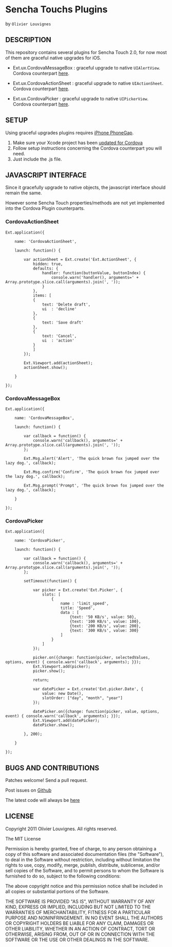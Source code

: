 # Sencha Touchs Plugins #
by `Olivier Louvignes`

## DESCRIPTION ##

This repository contains several plugins for Sencha Touch 2.0, for now most of them are graceful native upgrades for iOS.

* Ext.ux.CordovaMessageBox : graceful upgrade to native `UIAlertView`. Cordova counterpart [here](https://github.com/mgcrea/phonegap-plugins/tree/master/iOS/MessageBox).

* Ext.ux.CordovaActionSheet : graceful upgrade to native `UIActionSheet`. Cordova counterpart [here](https://github.com/mgcrea/phonegap-plugins/tree/master-actionsheet/iOS/ActionSheet).

* Ext.ux.CordovaPicker : graceful upgrade to native `UIPickerView`. Cordova counterpart [here](https://github.com/mgcrea/phonegap-plugins/tree/master-pickerview/iOS/PickerView).

## SETUP ##

Using graceful upgrades plugins requires [iPhone PhoneGap](https://github.com/cordova/cordova-ios).

1. Make sure your Xcode project has been [updated for Cordova](https://github.com/apache/incubator-cordova-ios/blob/master/guides/Cordova%20Upgrade%20Guide.md)
2. Follow setup instructions concerning the Cordova counterpart you will need.
3. Just include the .js file.

## JAVASCRIPT INTERFACE ##

Since it gracefully upgrade to native objects, the javascript interface should remain the same.

However some Sencha Touch properties/methods are not yet implemented into the Cordova Plugin counterparts.

### CordovaActionSheet ###

	Ext.application({

		name: 'CordovaActionSheet',

		launch: function() {

			var actionSheet = Ext.create('Ext.ActionSheet', {
				hidden: true,
				defaults: {
					handler: function(buttonValue, buttonIndex) {
						console.warn('handler(), arguments=' + Array.prototype.slice.call(arguments).join(', '));
					}
				},
				items: [
				{
					text: 'Delete draft',
					ui  : 'decline'
				},
				{
					text: 'Save draft'
				},
				{
					text: 'Cancel',
					ui  : 'action'
				}
				]
			});

			Ext.Viewport.add(actionSheet);
			actionSheet.show();

		}

	});

### CordovaMessageBox ###

	Ext.application({

		name: 'CordovaMessageBox',

		launch: function() {

			var callback = function() {
				console.warn('callback(), arguments=' + Array.prototype.slice.call(arguments).join(', '));
			};

			Ext.Msg.alert('Alert', 'The quick brown fox jumped over the lazy dog.', callback);

			Ext.Msg.confirm('Confirm', 'The quick brown fox jumped over the lazy dog.', callback);

			Ext.Msg.prompt('Prompt', 'The quick brown fox jumped over the lazy dog.', callback);

		}

	});

### CordovaPicker ###

	Ext.application({

		name: 'CordovaPicker',

		launch: function() {

			var callback = function() {
				console.warn('callback(), arguments=' + Array.prototype.slice.call(arguments).join(', '));
			};

			setTimeout(function() {

				var picker = Ext.create('Ext.Picker', {
					slots: [
						{
							name : 'limit_speed',
							title: 'Speed',
							data : [
								{text: '50 KB/s', value: 50},
								{text: '100 KB/s', value: 100},
								{text: '200 KB/s', value: 200},
								{text: '300 KB/s', value: 300}
							]
						}
					]
				});

				picker.on({change: function(picker, selectedValues, options, event) { console.warn('callback', arguments); }});
				Ext.Viewport.add(picker);
				picker.show();

				return;

				var datePicker = Ext.create('Ext.picker.Date', {
					value: new Date(),
					slotOrder: ["day", "month", "year"]
				});

				datePicker.on({change: function(picker, value, options, event) { console.warn('callback', arguments); }});
				Ext.Viewport.add(datePicker);
				datePicker.show();

			}, 200);

		}

	});


## BUGS AND CONTRIBUTIONS ##

Patches welcome! Send a pull request.

Post issues on [Github](http://github.com/mgcrea/sencha-touch-plugins/issues)

The latest code will always be [here](http://github.com/mgcrea/sencha-touch-plugins)

## LICENSE ##

Copyright 2011 Olivier Louvignes. All rights reserved.

The MIT License

Permission is hereby granted, free of charge, to any person obtaining a copy of this software and associated documentation files (the "Software"), to deal in the Software without restriction, including without limitation the rights to use, copy, modify, merge, publish, distribute, sublicense, and/or sell copies of the Software, and to permit persons to whom the Software is furnished to do so, subject to the following conditions:

The above copyright notice and this permission notice shall be included in all copies or substantial portions of the Software.

THE SOFTWARE IS PROVIDED "AS IS", WITHOUT WARRANTY OF ANY KIND, EXPRESS OR IMPLIED, INCLUDING BUT NOT LIMITED TO THE WARRANTIES OF MERCHANTABILITY, FITNESS FOR A PARTICULAR PURPOSE AND NONINFRINGEMENT. IN NO EVENT SHALL THE AUTHORS OR COPYRIGHT HOLDERS BE LIABLE FOR ANY CLAIM, DAMAGES OR OTHER LIABILITY, WHETHER IN AN ACTION OF CONTRACT, TORT OR OTHERWISE, ARISING FROM, OUT OF OR IN CONNECTION WITH THE SOFTWARE OR THE USE OR OTHER DEALINGS IN THE SOFTWARE.
